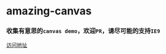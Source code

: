 # amazing-canvas

### 收集有意思的`canvas demo`，欢迎`PR`，请尽可能的支持`IE9`

[访问地址](https://haochuan9421.github.io/amazing-canvas/)